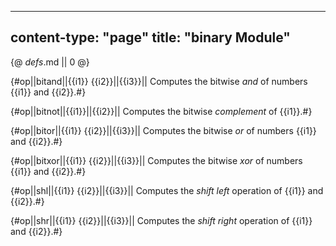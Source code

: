 -----
content-type: "page"
title: "binary Module"
-----
{@ _defs_.md || 0 @}

{#op||bitand||{{i1}} {{i2}}||{{i3}}||
Computes the bitwise *and* of numbers {{i1}} and {{i2}}.#}

{#op||bitnot||{{i1}}||{{i2}}||
Computes the bitwise *complement* of {{i1}}.#}

{#op||bitor||{{i1}} {{i2}}||{{i3}}||
Computes the bitwise *or* of numbers {{i1}} and {{i2}}.#}

{#op||bitxor||{{i1}} {{i2}}||{{i3}}||
Computes the bitwise *xor* of numbers {{i1}} and {{i2}}.#}

{#op||shl||{{i1}} {{i2}}||{{i3}}||
Computes the *shift left* operation of {{i1}} and {{i2}}.#}

{#op||shr||{{i1}} {{i2}}||{{i3}}||
Computes the *shift right* operation of {{i1}} and {{i2}}.#}